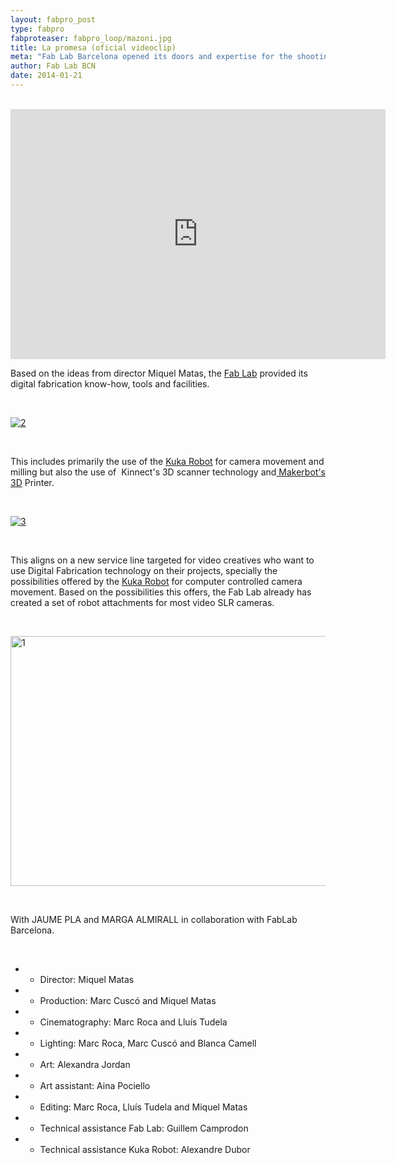 ```yaml
---
layout: fabpro_post
type: fabpro
fabproteaser: fabpro_loop/mazoni.jpg
title: La promesa (oficial videoclip)
meta: "Fab Lab Barcelona opened its doors and expertise for the shooting of the last music video for the Catalan singer, Mazoni."
author: Fab Lab BCN
date: 2014-01-21
---
```

<br>

<iframe width="600" height="400" src="https://www.youtube.com/embed/5rKO9gikXiA" frameborder="0" allowfullscreen></iframe>

<br>

Based on the ideas from director Miquel Matas, the <a href="http://fablabbcn.org/" target="_blank">Fab Lab</a> provided its digital fabrication know-how, tools and facilities.

<br>

<a href="http://old.fablabbcn.org/wp-content/uploads/2014/01/2.jpg"><img class="aligncenter size-full wp-image-4717" alt="2" src="http://old.fablabbcn.org/wp-content/uploads/2014/01/2.jpg"/></a>

<br>

This includes primarily the use of the <a href="http://www.kuka.com/" target="_blank">Kuka Robot</a> for camera movement and milling but also the use of  Kinnect's 3D scanner technology and<a href="http://www.makerbot.com/" target="_blank"> Makerbot's 3D</a> Printer.

<br>

<a href="http://old.fablabbcn.org/wp-content/uploads/2014/01/3.jpg"><img alt="3" src="http://old.fablabbcn.org/wp-content/uploads/2014/01/3.jpg"/></a>

<br>

This aligns on a new service line targeted for video creatives who want to use Digital Fabrication technology on their projects, specially the possibilities offered by the <a href="http://www.kuka.com/" target="_blank">Kuka Robot</a> for computer controlled camera movement. Based on the possibilities this offers, the Fab Lab already has created a set of robot attachments for most video SLR cameras.

<br>

<a href="http://old.fablabbcn.org/wp-content/uploads/2014/01/1.jpg"><img alt="1" src="http://old.fablabbcn.org/wp-content/uploads/2014/01/1.jpg" width="600" height="400" /></a></p>
<p style="text-align: justify;">

<br>

With JAUME PLA and MARGA ALMIRALL in collaboration with FabLab Barcelona.

<br>

* - Director: Miquel Matas
* - Production: Marc Cuscó and Miquel Matas
* - Cinematography: Marc Roca and Lluís Tudela
* - Lighting: Marc Roca, Marc Cuscó and Blanca Camell
* - Art: Alexandra Jordan
* - Art assistant: Aina Pociello
* - Editing: Marc Roca, Lluís Tudela and Miquel Matas
* - Technical assistance Fab Lab: Guillem Camprodon
* - Technical assistance Kuka Robot: Alexandre Dubor
